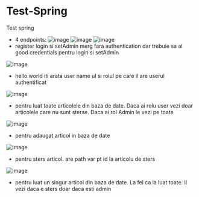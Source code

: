 # Test-Spring
Test spring

- 4 endpoints:
![image](https://github.com/viftode4/Test-Spring/assets/37593074/cfc84327-57c4-4338-acfb-4bb662199c66)
![image](https://github.com/viftode4/Test-Spring/assets/37593074/2487c2ac-5d38-422f-a5af-cbd52a38420e)
![image](https://github.com/viftode4/Test-Spring/assets/37593074/f260a1c2-e6ba-4a4f-a0c0-7a5fa35d9203)
- register login si setAdmin merg fara authentication dar trebuie sa ai good credentials pentru login si setAdmin

![image](https://github.com/viftode4/Test-Spring/assets/37593074/b67c51d7-6588-49fb-ac0a-0ae60884a4be)
- hello world iti arata user name ul si rolul pe care il are userul authentificat

![image](https://github.com/viftode4/Test-Spring/assets/37593074/5137b486-b1f9-448b-804f-33f36a5f1ba2)
- pentru luat toate articolele din baza de date. Daca ai rolu user vezi doar articolele care nu sunt sterse. Daca ai rol Admin le vezi pe toate

![image](https://github.com/viftode4/Test-Spring/assets/37593074/81a269b8-02f2-41d9-ad18-f660705cc482)
- pentru adaugat articol in baza de date

![image](https://github.com/viftode4/Test-Spring/assets/37593074/402bb02a-3d91-4172-abb8-2a338a17b11e)
- pentru sters articol. are path var pt id la articolu de sters

![image](https://github.com/viftode4/Test-Spring/assets/37593074/ac7417bd-db9a-4ce2-8798-ec159247fbc0)
- pentru luat un singur articol din baza de date. La fel ca la luat toate. Il vezi daca e sters doar daca esti admin
